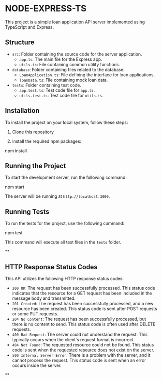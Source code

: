 # NODE-EXPRESS-TS

This project is a simple loan application API server implemented using TypeScript and Express.

## Structure

- `src`: Folder containing the source code for the server application.
  - `app.ts`: The main file for the Express app.
  - `utils.ts`: File containing common utility functions.
- `database`: Folder containing files related to the database.
  - `LoanApplication.ts`: File defining the interface for loan applications.
  - `loanData.ts`: File containing mock loan data.
- `tests`: Folder containing test code.
  - `app.test.ts`: Test code file for `app.ts`.
  - `utils.test.ts`: Test code file for `utils.ts`.

## Installation

To install the project on your local system, follow these steps:

1. Clone this repository

2. Install the required npm packages:

npm install


## Running the Project

To start the development server, run the following command:

npm start

The server will be running at `http://localhost:3000`.


## Running Tests

To run the tests for the project, use the following command:

npm test

This command will execute all test files in the `tests` folder.


**
## HTTP Response Status Codes

This API utilizes the following HTTP response status codes:

- `200 OK`: The request has been successfully processed. This status code indicates that the resource for a GET request has been included in the message body and transmitted.
- `201 Created`: The request has been successfully processed, and a new resource has been created. This status code is sent after POST requests or some PUT requests.
- `204 No Content`: The request has been successfully processed, but there is no content to send. This status code is often used after DELETE requests.
- `400 Bad Request`: The server could not understand the request. This typically occurs when the client's request format is incorrect.
- `404 Not Found`: The requested resource could not be found. This status code is sent when the requested resource does not exist on the server.
- `500 Internal Server Error`: There is a problem with the server, and it cannot process the request. This status code is sent when an error occurs inside the server.

  
**
